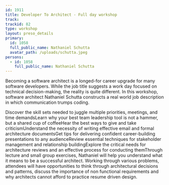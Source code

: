 ```yaml
---
id: 1911
title: Developer To Architect - Full day workshop
track:
trackid: 82
type: workshop
layout: preso_details
primary:
  id: 1058
  full_public_name: Nathaniel Schutta
  avatar_path: /uploads/schutta.jpeg
persons:
  - id: 1058
    full_public_name: Nathaniel Schutta
---
```



Becoming a software architect is a longed-for career upgrade for many software developers. While the job title suggests a work day focused on technical decision-making, the reality is quite different. In this workshop, software architect Nathaniel Schutta constructs a real world job description in which communication trumps coding.

Discover the skill sets needed to juggle multiple priorities, meetings, and time demandsLearn why your best team leadership tool is not a hammer, but a shared cup of coffeeHear the best ways to give and take criticismUnderstand the necessity of writing effective email and formal architecture documentsGet tips for delivering confident career-building presentations to any audienceReview essential techniques for stakeholder management and relationship buildingExplore the critical needs for architecture reviews and an effective process for conducting themThrough lecture and small group exercises, Nathaniel will help you understand what it means to be a successful architect. Working through various problems, attendees will have opportunities to think through architectural decisions and patterns, discuss the importance of non functional requirements and why architects cannot afford to practice resume driven design.